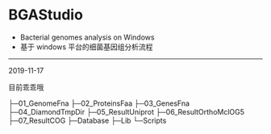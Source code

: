# BGAStudio

- Bacterial genomes analysis on Windows
- 基于 windows 平台的细菌基因组分析流程

---

2019-11-17

目前乖乖哦

├─01_GenomeFna
├─02_ProteinsFaa
├─03_GenesFna
├─04_DiamondTmpDir
├─05_ResultUniprot
├─06_ResultOrthoMclOG5
├─07_ResultCOG
├─Database
├─Lib
└─Scripts







